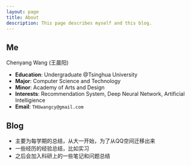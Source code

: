 ```yaml
---
layout: page
title: About
description: This page describes myself and this blog.
---
```

## Me
Chenyang Wang (王晨阳)

- **Education**: Undergraduate @Tsinghua University
- **Major**: Computer Science and Technology
- **Minor**: Academy of Arts and Design
- **Interests**: Recommendation System, Deep Neural Network, Artificial Intelligience
- **Email**: `THUwangcy@gmail.com`

## Blog

- 主要为每学期的总结，从大一开始，为了从QQ空间迁移出来
- 一些经历的经验总结，比如实习
- 之后会加入科研上的一些笔记和问题总结

  



